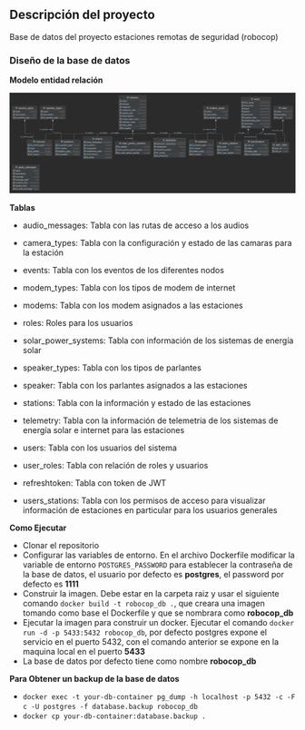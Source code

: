 <h2>Descripción del proyecto</h2>

Base de datos del proyecto estaciones remotas de seguridad (robocop)

<h3>Diseño de la base de datos</h3>

**Modelo entidad relación**

![entidad_relacion](assets/robocop_db.png)

**Tablas**

- audio_messages: Tabla con las rutas de acceso a los audios

- camera_types: Tabla con la configuración y estado de las camaras para la estación

- events: Tabla con los eventos de los diferentes nodos

- modem_types:  Tabla con los tipos de modem de internet

- modems: Tabla con los modem asignados a las estaciones

- roles: Roles para los usuarios

- solar_power_systems: Tabla con información de los sistemas de energía solar

- speaker_types: Tabla con los tipos de parlantes

- speaker: Tabla con los parlantes asignados a las estaciones

- stations: Tabla con la información y estado de las estaciones

- telemetry: Tabla con la información de telemetria de los sistemas de energía solar e internet para las estaciones

- users: Tabla con los usuarios del sistema

- user_roles: Tabla con relación de roles y usuarios

- refreshtoken: Tabla con token de JWT

- users_stations: Tabla con los permisos de acceso para visualizar información de estaciones en particular para los usuarios generales

**Como Ejecutar**

<ul>
<li>Clonar el repositorio</li>
<li>Configurar las variables de entorno. En el archivo Dockerfile modificar la variable de entorno <code>POSTGRES_PASSWORD</code> para establecer la contraseña de la base de datos, el usuario por defecto es <b>postgres</b>, el password por defecto es <b>1111</b></li>
<li>Construir la imagen. Debe estar en la carpeta raiz y usar el siguiente comando <code>docker build -t robocop_db .</code>, que creara una imagen tomando como base el Dockerfile y que se nombrara como <b>robocop_db</b></li>
<li>Ejecutar la imagen para construir un docker. Ejecutar el comando <code>docker run -d -p 5433:5432 robocop_db</code>, por defecto postgres expone el servicio en el puerto 5432, con el comando anterior se expone en la maquina local en el puerto <b>5433</b></li>
<li>La base de datos por defecto tiene como nombre <b>robocop_db</b></li>
</ul>

**Para Obtener un backup de la base de datos**
<ul>
<li><code>docker exec -t your-db-container pg_dump -h localhost -p 5432 -c -F c -U postgres -f database.backup robocop_db</code></li>
<li><code>docker cp your-db-container:database.backup .</code></li>
</ul>
